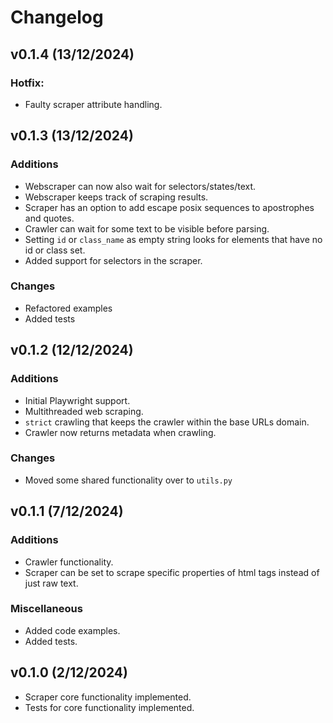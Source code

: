 # Changelog

## v0.1.4 (13/12/2024)

### Hotfix:

- Faulty scraper attribute handling.

## v0.1.3 (13/12/2024)

### Additions

- Webscraper can now also wait for selectors/states/text.
- Webscraper keeps track of scraping results.
- Scraper has an option to add escape posix sequences to apostrophes and quotes.
- Crawler can wait for some text to be visible before parsing.
- Setting `id` or `class_name` as empty string looks for elements that have no id or class set.
- Added support for selectors in the scraper.

### Changes

- Refactored examples
- Added tests

## v0.1.2 (12/12/2024)

### Additions

- Initial Playwright support.
- Multithreaded web scraping.
- `strict` crawling that keeps the crawler within the base URLs domain.
- Crawler now returns metadata when crawling.

### Changes

- Moved some shared functionality over to `utils.py`

## v0.1.1 (7/12/2024)

### Additions

- Crawler functionality.
- Scraper can be set to scrape specific properties of html tags instead of just raw text.

### Miscellaneous

- Added code examples.
- Added tests.

## v0.1.0 (2/12/2024)

- Scraper core functionality implemented.
- Tests for core functionality implemented.